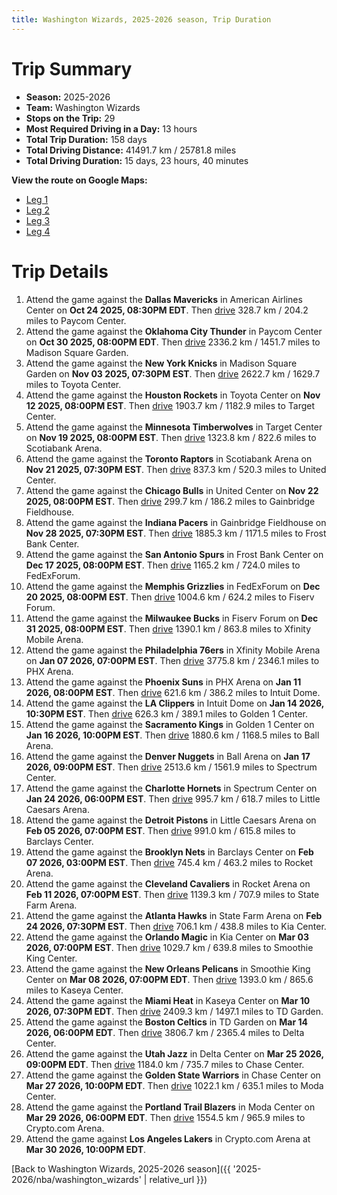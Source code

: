 ```yaml
---
title: Washington Wizards, 2025-2026 season, Trip Duration
---
```


# Trip Summary
- **Season:** 2025-2026
- **Team:** Washington Wizards
- **Stops on the Trip:** 29
- **Most Required Driving in a Day:** 13 hours
- **Total Trip Duration:** 158 days
- **Total Driving Distance:** 41491.7 km / 25781.8 miles
- **Total Driving Duration:** 15 days, 23 hours, 40 minutes

**View the route on Google Maps:**
- [Leg 1](https://www.google.com/maps/dir/American+Airlines+Center+Dallas+TX/Paycom+Center+Oklahoma+City+OK/Madison+Square+Garden+New+York+NY/Toyota+Center+Houston+TX/Target+Center+Minneapolis+MN/Scotiabank+Arena+Toronto+ON/United+Center+Chicago+IL/Gainbridge+Fieldhouse+Indianapolis+IN/Frost+Bank+Center+San+Antonio+TX/FedExForum+Memphis+TN)
- [Leg 2](https://www.google.com/maps/dir/FedExForum+Memphis+TN/Fiserv+Forum+Milwaukee+WI/Xfinity+Mobile+Arena+Philadelphia+PA/PHX+Arena+Phoenix+AZ/Intuit+Dome+Inglewood+CA/Golden+1+Center+Sacramento+CA/Ball+Arena+Denver+CO/Spectrum+Center+Charlotte+NC/Little+Caesars+Arena+Detroit+MI/Barclays+Center+Brooklyn+NY)
- [Leg 3](https://www.google.com/maps/dir/Barclays+Center+Brooklyn+NY/Rocket+Arena+Cleveland+OH/State+Farm+Arena+Atlanta+GA/Kia+Center+Orlando+FL/Smoothie+King+Center+New+Orleans+LA/Kaseya+Center+Miami+FL/TD+Garden+Boston+MA/Delta+Center+Salt+Lake+City+UT/Chase+Center+San+Francisco+CA/Moda+Center+Portland+OR)
- [Leg 4](https://www.google.com/maps/dir/Moda+Center+Portland+OR/Crypto.com+Arena+Los+Angeles+CA)

# Trip Details
1. Attend the game against the **Dallas Mavericks** in American Airlines Center on **Oct 24 2025, 08:30PM EDT**. Then [drive](https://www.google.com/maps/dir/American+Airlines+Center+Dallas+TX/Paycom+Center+Oklahoma+City+OK) 328.7 km / 204.2 miles to Paycom Center.
2. Attend the game against the **Oklahoma City Thunder** in Paycom Center on **Oct 30 2025, 08:00PM EDT**. Then [drive](https://www.google.com/maps/dir/Paycom+Center+Oklahoma+City+OK/Madison+Square+Garden+New+York+NY) 2336.2 km / 1451.7 miles to Madison Square Garden.
3. Attend the game against the **New York Knicks** in Madison Square Garden on **Nov 03 2025, 07:30PM EST**. Then [drive](https://www.google.com/maps/dir/Madison+Square+Garden+New+York+NY/Toyota+Center+Houston+TX) 2622.7 km / 1629.7 miles to Toyota Center.
4. Attend the game against the **Houston Rockets** in Toyota Center on **Nov 12 2025, 08:00PM EST**. Then [drive](https://www.google.com/maps/dir/Toyota+Center+Houston+TX/Target+Center+Minneapolis+MN) 1903.7 km / 1182.9 miles to Target Center.
5. Attend the game against the **Minnesota Timberwolves** in Target Center on **Nov 19 2025, 08:00PM EST**. Then [drive](https://www.google.com/maps/dir/Target+Center+Minneapolis+MN/Scotiabank+Arena+Toronto+ON) 1323.8 km / 822.6 miles to Scotiabank Arena.
6. Attend the game against the **Toronto Raptors** in Scotiabank Arena on **Nov 21 2025, 07:30PM EST**. Then [drive](https://www.google.com/maps/dir/Scotiabank+Arena+Toronto+ON/United+Center+Chicago+IL) 837.3 km / 520.3 miles to United Center.
7. Attend the game against the **Chicago Bulls** in United Center on **Nov 22 2025, 08:00PM EST**. Then [drive](https://www.google.com/maps/dir/United+Center+Chicago+IL/Gainbridge+Fieldhouse+Indianapolis+IN) 299.7 km / 186.2 miles to Gainbridge Fieldhouse.
8. Attend the game against the **Indiana Pacers** in Gainbridge Fieldhouse on **Nov 28 2025, 07:30PM EST**. Then [drive](https://www.google.com/maps/dir/Gainbridge+Fieldhouse+Indianapolis+IN/Frost+Bank+Center+San+Antonio+TX) 1885.3 km / 1171.5 miles to Frost Bank Center.
9. Attend the game against the **San Antonio Spurs** in Frost Bank Center on **Dec 17 2025, 08:00PM EST**. Then [drive](https://www.google.com/maps/dir/Frost+Bank+Center+San+Antonio+TX/FedExForum+Memphis+TN) 1165.2 km / 724.0 miles to FedExForum.
10. Attend the game against the **Memphis Grizzlies** in FedExForum on **Dec 20 2025, 08:00PM EST**. Then [drive](https://www.google.com/maps/dir/FedExForum+Memphis+TN/Fiserv+Forum+Milwaukee+WI) 1004.6 km / 624.2 miles to Fiserv Forum.
11. Attend the game against the **Milwaukee Bucks** in Fiserv Forum on **Dec 31 2025, 08:00PM EST**. Then [drive](https://www.google.com/maps/dir/Fiserv+Forum+Milwaukee+WI/Xfinity+Mobile+Arena+Philadelphia+PA) 1390.1 km / 863.8 miles to Xfinity Mobile Arena.
12. Attend the game against the **Philadelphia 76ers** in Xfinity Mobile Arena on **Jan 07 2026, 07:00PM EST**. Then [drive](https://www.google.com/maps/dir/Xfinity+Mobile+Arena+Philadelphia+PA/PHX+Arena+Phoenix+AZ) 3775.8 km / 2346.1 miles to PHX Arena.
13. Attend the game against the **Phoenix Suns** in PHX Arena on **Jan 11 2026, 08:00PM EST**. Then [drive](https://www.google.com/maps/dir/PHX+Arena+Phoenix+AZ/Intuit+Dome+Inglewood+CA) 621.6 km / 386.2 miles to Intuit Dome.
14. Attend the game against the **LA Clippers** in Intuit Dome on **Jan 14 2026, 10:30PM EST**. Then [drive](https://www.google.com/maps/dir/Intuit+Dome+Inglewood+CA/Golden+1+Center+Sacramento+CA) 626.3 km / 389.1 miles to Golden 1 Center.
15. Attend the game against the **Sacramento Kings** in Golden 1 Center on **Jan 16 2026, 10:00PM EST**. Then [drive](https://www.google.com/maps/dir/Golden+1+Center+Sacramento+CA/Ball+Arena+Denver+CO) 1880.6 km / 1168.5 miles to Ball Arena.
16. Attend the game against the **Denver Nuggets** in Ball Arena on **Jan 17 2026, 09:00PM EST**. Then [drive](https://www.google.com/maps/dir/Ball+Arena+Denver+CO/Spectrum+Center+Charlotte+NC) 2513.6 km / 1561.9 miles to Spectrum Center.
17. Attend the game against the **Charlotte Hornets** in Spectrum Center on **Jan 24 2026, 06:00PM EST**. Then [drive](https://www.google.com/maps/dir/Spectrum+Center+Charlotte+NC/Little+Caesars+Arena+Detroit+MI) 995.7 km / 618.7 miles to Little Caesars Arena.
18. Attend the game against the **Detroit Pistons** in Little Caesars Arena on **Feb 05 2026, 07:00PM EST**. Then [drive](https://www.google.com/maps/dir/Little+Caesars+Arena+Detroit+MI/Barclays+Center+Brooklyn+NY) 991.0 km / 615.8 miles to Barclays Center.
19. Attend the game against the **Brooklyn Nets** in Barclays Center on **Feb 07 2026, 03:00PM EST**. Then [drive](https://www.google.com/maps/dir/Barclays+Center+Brooklyn+NY/Rocket+Arena+Cleveland+OH) 745.4 km / 463.2 miles to Rocket Arena.
20. Attend the game against the **Cleveland Cavaliers** in Rocket Arena on **Feb 11 2026, 07:00PM EST**. Then [drive](https://www.google.com/maps/dir/Rocket+Arena+Cleveland+OH/State+Farm+Arena+Atlanta+GA) 1139.3 km / 707.9 miles to State Farm Arena.
21. Attend the game against the **Atlanta Hawks** in State Farm Arena on **Feb 24 2026, 07:30PM EST**. Then [drive](https://www.google.com/maps/dir/State+Farm+Arena+Atlanta+GA/Kia+Center+Orlando+FL) 706.1 km / 438.8 miles to Kia Center.
22. Attend the game against the **Orlando Magic** in Kia Center on **Mar 03 2026, 07:00PM EST**. Then [drive](https://www.google.com/maps/dir/Kia+Center+Orlando+FL/Smoothie+King+Center+New+Orleans+LA) 1029.7 km / 639.8 miles to Smoothie King Center.
23. Attend the game against the **New Orleans Pelicans** in Smoothie King Center on **Mar 08 2026, 07:00PM EDT**. Then [drive](https://www.google.com/maps/dir/Smoothie+King+Center+New+Orleans+LA/Kaseya+Center+Miami+FL) 1393.0 km / 865.6 miles to Kaseya Center.
24. Attend the game against the **Miami Heat** in Kaseya Center on **Mar 10 2026, 07:30PM EDT**. Then [drive](https://www.google.com/maps/dir/Kaseya+Center+Miami+FL/TD+Garden+Boston+MA) 2409.3 km / 1497.1 miles to TD Garden.
25. Attend the game against the **Boston Celtics** in TD Garden on **Mar 14 2026, 06:00PM EDT**. Then [drive](https://www.google.com/maps/dir/TD+Garden+Boston+MA/Delta+Center+Salt+Lake+City+UT) 3806.7 km / 2365.4 miles to Delta Center.
26. Attend the game against the **Utah Jazz** in Delta Center on **Mar 25 2026, 09:00PM EDT**. Then [drive](https://www.google.com/maps/dir/Delta+Center+Salt+Lake+City+UT/Chase+Center+San+Francisco+CA) 1184.0 km / 735.7 miles to Chase Center.
27. Attend the game against the **Golden State Warriors** in Chase Center on **Mar 27 2026, 10:00PM EDT**. Then [drive](https://www.google.com/maps/dir/Chase+Center+San+Francisco+CA/Moda+Center+Portland+OR) 1022.1 km / 635.1 miles to Moda Center.
28. Attend the game against the **Portland Trail Blazers** in Moda Center on **Mar 29 2026, 06:00PM EDT**. Then [drive](https://www.google.com/maps/dir/Moda+Center+Portland+OR/Crypto.com+Arena+Los+Angeles+CA) 1554.5 km / 965.9 miles to Crypto.com Arena.
29. Attend the game against **Los Angeles Lakers** in Crypto.com Arena at **Mar 30 2026, 10:00PM EDT**.

[Back to Washington Wizards, 2025-2026 season]({{ '2025-2026/nba/washington_wizards' | relative_url }})
